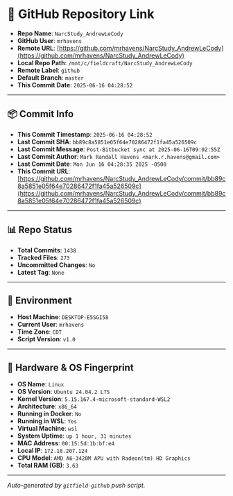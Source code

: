 # 🔗 GitHub Repository Link

- **Repo Name**: `NarcStudy_AndrewLeCody`
- **GitHub User**: `mrhavens`
- **Remote URL**: [https://github.com/mrhavens/NarcStudy_AndrewLeCody](https://github.com/mrhavens/NarcStudy_AndrewLeCody)
- **Local Repo Path**: `/mnt/c/fieldcraft/NarcStudy_AndrewLeCody`
- **Remote Label**: `github`
- **Default Branch**: `master`
- **This Commit Date**: `2025-06-16 04:28:52`

---

## 📦 Commit Info

- **This Commit Timestamp**: `2025-06-16 04:28:52`
- **Last Commit SHA**: `bb89c8a5851e05f64e70286472f1fa45a526509c`
- **Last Commit Message**: `Post-Bitbucket sync at 2025-06-16T09:02:55Z`
- **Last Commit Author**: `Mark Randall Havens <mark.r.havens@gmail.com>`
- **Last Commit Date**: `Mon Jun 16 04:28:35 2025 -0500`
- **This Commit URL**: [https://github.com/mrhavens/NarcStudy_AndrewLeCody/commit/bb89c8a5851e05f64e70286472f1fa45a526509c](https://github.com/mrhavens/NarcStudy_AndrewLeCody/commit/bb89c8a5851e05f64e70286472f1fa45a526509c)

---

## 📊 Repo Status

- **Total Commits**: `1438`
- **Tracked Files**: `273`
- **Uncommitted Changes**: `No`
- **Latest Tag**: `None`

---

## 🧭 Environment

- **Host Machine**: `DESKTOP-E5SGI58`
- **Current User**: `mrhavens`
- **Time Zone**: `CDT`
- **Script Version**: `v1.0`

---

## 🧬 Hardware & OS Fingerprint

- **OS Name**: `Linux`
- **OS Version**: `Ubuntu 24.04.2 LTS`
- **Kernel Version**: `5.15.167.4-microsoft-standard-WSL2`
- **Architecture**: `x86_64`
- **Running in Docker**: `No`
- **Running in WSL**: `Yes`
- **Virtual Machine**: `wsl`
- **System Uptime**: `up 1 hour, 31 minutes`
- **MAC Address**: `00:15:5d:1b:bf:e4`
- **Local IP**: `172.18.207.124`
- **CPU Model**: `AMD A6-3420M APU with Radeon(tm) HD Graphics`
- **Total RAM (GB)**: `3.63`

---

_Auto-generated by `gitfield-github` push script._
